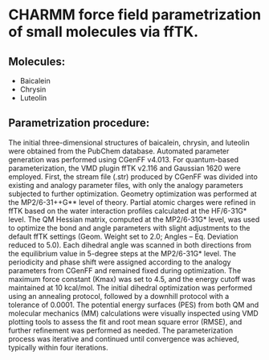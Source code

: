 # CHARMM force field parametrization of small molecules via ffTK.
## Molecules:
* Baicalein
* Chrysin
* Luteolin
## Parametrization procedure:
The initial three-dimensional structures of baicalein, chrysin, and luteolin were obtained from the PubChem database. Automated parameter generation was performed using CGenFF v4.013. For quantum-based parameterization, the VMD plugin ffTK v2.116 and Gaussian 1620 were
employed.
First, the stream file (.str) produced by CGenFF was divided into existing and analogy parameter files, with only the analogy parameters subjected to further optimization. Geometry optimization was performed at the MP2/6-31++G** level of theory. Partial atomic charges were refined in ffTK based on the water interaction profiles calculated at the HF/6-31G* level. The QM Hessian
matrix, computed at the MP2/6-31G* level, was used to optimize the bond and angle parameters with slight adjustments to the default ffTK settings (Geom. Weight set to 2.0; Angles – Eq. Deviation reduced to 5.0). Each dihedral angle was scanned in both directions from the equilibrium value in 5-degree steps at the MP2/6-31G* level. The periodicity and phase shift were assigned according to the analogy
parameters from CGenFF and remained fixed during optimization. The maximum force constant (Kmax) was set to 4.5, and the energy cutoff was maintained at 10 kcal/mol. The initial dihedral optimization was performed using an annealing protocol, followed by a downhill protocol with a tolerance of 0.0001. The potential energy surfaces (PES) from both QM and
molecular mechanics (MM) calculations were visually inspected using VMD plotting tools to assess the fit and root mean square error (RMSE), and further refinement was performed as needed. The parameterization process was iterative and continued until convergence was achieved, typically within four iterations.
